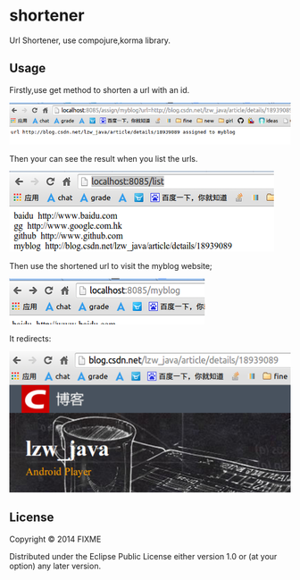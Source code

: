 # shortener
Url Shortener, use compojure,korma library.

## Usage
Firstly,use get method to shorten a url with an id.

![assign](/readme/assign.png)

Then your can see the result when you list the urls.

![list](/readme/list.png)

Then use the shortened url to visit the myblog website;

![github](/readme/github.png)

It redirects:

![github.com](/readme/github.com.png)

## License

Copyright © 2014 FIXME

Distributed under the Eclipse Public License either version 1.0 or (at
your option) any later version.